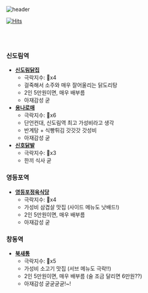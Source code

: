 ![header](https://capsule-render.vercel.app/api?type=slice&color=auto&height=250&section=header&text=극락알콜&fontSize=80&animation=twinkling&fontColor=auto)

[![Hits](https://hits.seeyoufarm.com/api/count/incr/badge.svg?url=https%3A%2F%2Fgithub.com%2FDongGeon0908%2Fawesome-alcohol&count_bg=%23E58ECE&title_bg=%23BA2020&icon=&icon_color=%23E7E7E7&title=%EA%B7%B9%EB%9D%BD%EC%95%8C%EC%BD%9C+View%7E&edge_flat=false)](https://hits.seeyoufarm.com)

<br>
<br>


### 신도림역

- **[신도림닭집](https://dong-geon.tistory.com/67)**
  - 극락지수: 🍺x4
  - 걸죽해서 소주와 매우 잘어울리는 닭도리탕
  - 2인 5만원이면, 매우 배부름
  - 아재감성 굳
- **[용나로매](https://naver.me/Go5DOilp)**
  - 극락지수: 🍺x6
  - 단언컨대, 신도림역 최고 가성비라고 생각
  - 반계탕 + 식빵튀김 갓갓갓 갓성비
  - 아재감성 굳
- **[신호닭발](https://naver.me/xQONDPH8)**  
  - 극락지수: 🍺x3
  - 한끼 식사 굳

### 영등포역

- **[영등포정육식당](https://dong-geon.tistory.com/68)**
  - 극락지수: 🍺x4
  - 가성비 삼겹살 맛집 (사이드 메뉴도 낫배드!)
  - 2인 5만원이면, 매우 배부름
  - 아재감성 굳

### 창동역

- **[북새통](https://dong-geon.tistory.com/71)**
  - 극락지수: 🍺x5
  - 가성비 소고기 맛집 (서브 메뉴도 극락!!)
  - 2인 5만원이면, 매우 배부름 (술 조금 달리면 6만원??)
  - 아재감성 굳굳굳굳!~! 
